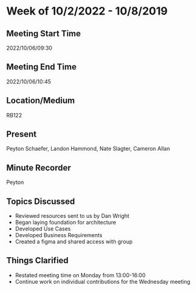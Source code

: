 # Week of 10/2/2022 - 10/8/2019

## Meeting Start Time

2022/10/06/09:30

## Meeting End Time

2022/10/06/10:45

## Location/Medium

RB122

## Present

Peyton Schaefer, Landon Hammond, Nate Slagter, Cameron Allan

## Minute Recorder

Peyton

## Topics Discussed

- Reviewed resources sent to us by Dan Wright
- Began laying foundation for architecture
- Developed Use Cases
- Developed Business Requirements
- Created a figma and shared access with group

## Things Clarified

- Restated meeting time on Monday from 13:00-16:00
- Continue work on individual contributions for the Wednesday meeting
